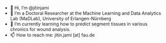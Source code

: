 - 👋 Hi, I’m @jitinjami
- 👀 I’m a Doctoral Researcher at the Machine Learning and Data Analytics Lab (MaDLab), University of Erlangen-Nürnberg
- 🌱 I’m currently learning how to predict segment tissues in various chronics for wound analysis.
- 📫 How to reach me: jitin.jami [at] fau.de

<!---
jitinjami/jitinjami is a ✨ special ✨ repository because its `README.md` (this file) appears on your GitHub profile.
You can click the Preview link to take a look at your changes.
--->
